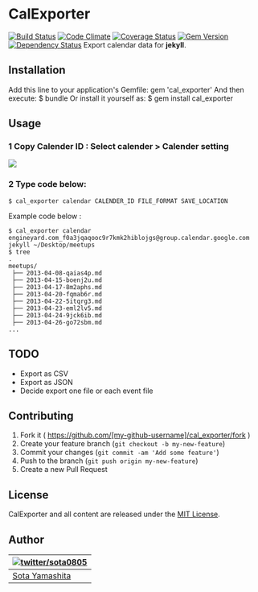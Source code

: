 # CalExporter
[![Build Status](https://travis-ci.org/sota0805/cal_exporter.svg)](https://travis-ci.org/sota0805/cal_exporter)
[![Code Climate](https://codeclimate.com/github/sota0805/cal_exporter.png)](https://codeclimate.com/github/sota0805/cal_exporter)
[![Coverage Status](https://coveralls.io/repos/sota0805/cal_exporter/badge.png)](https://coveralls.io/r/sota0805/cal_exporter)
[![Gem Version](https://badge.fury.io/rb/cal_exporter.svg)](http://badge.fury.io/rb/cal_exporter)
[![Dependency Status](https://gemnasium.com/sota0805/cal_exporter.svg)](https://gemnasium.com/sota0805/cal_exporter)
Export calendar data for **jekyll**.
## Installation
Add this line to your application's Gemfile:
    gem 'cal_exporter'
And then execute:
    $ bundle
Or install it yourself as:
    $ gem install cal_exporter
## Usage
### 1 Copy Calender ID : Select calender > Calender setting
![](https://dl.dropboxusercontent.com/u/74344418/github-image/cal_expoter.png)
### 2 Type code below:
```
$ cal_exporter calendar CALENDER_ID FILE_FORMAT SAVE_LOCATION
```
Example code below :
```
$ cal_exporter calendar engineyard.com_f0a3jqaqooc9r7kmk2hiblojgs@group.calendar.google.com jekyll ~/Desktop/meetups
$ tree
.
meetups/
 ├── 2013-04-08-qaias4p.md
 ├── 2013-04-15-boenj2u.md
 ├── 2013-04-17-8m2aphs.md
 ├── 2013-04-20-fqmab6r.md
 ├── 2013-04-22-5itqrg3.md
 ├── 2013-04-23-eml2lv5.md
 ├── 2013-04-24-9jck6ib.md
 ├── 2013-04-26-go72sbm.md
...
```
## TODO
- Export as CSV
- Export as JSON
- Decide export one file or each event file
## Contributing
1. Fork it ( https://github.com/[my-github-username]/cal_exporter/fork )
2. Create your feature branch (`git checkout -b my-new-feature`)
3. Commit your changes (`git commit -am 'Add some feature'`)
4. Push to the branch (`git push origin my-new-feature`)
5. Create a new Pull Request
## License
CalExporter and all content are released under the [MIT License](LICENSE).
## Author
| [![twitter/sota0805](http://2.gravatar.com/avatar/1819ffcc36875ddbf8df81532d832a2b?s=70)](http://twitter.com/sota0805 "Follow @sota0805 on Twitter") |
|---|
| [Sota Yamashita](http://sota0805.github.io/) |
